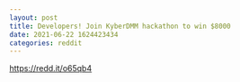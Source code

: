 ```yaml
--- 
layout: post 
title: Developers! Join KyberDMM hackathon to win $8000 
date: 2021-06-22 1624423434 
categories: reddit 
--- 
```

https://redd.it/o65qb4